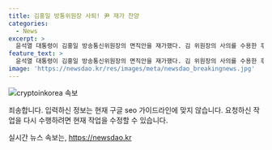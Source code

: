 ```yaml
---
title: 김홍일 방통위원장 사퇴! 尹 재가 찬양
categories:
  - News
excerpt: >
  윤석열 대통령이 김홍일 방송통신위원장의 면직안을 재가했다. 김 위원장의 사의를 수용한 후, 대통령실은 이를 언론을 통해 밝혔으며, 이에 따라 차기 방통위원장으로는 이진숙 전 대전MBC 사장이 유력하게 거론되고 있다. 김 위원장의 자진사퇴는 방통위의 공백 장기화를 막기 위한 조치로 분석되고 있으며, 새로운 방통위원장은 이달 말에 임명될 전망이다. 방통위의 사태에 대한 여야 간 갈등이 빚어지고 있는 가운데, 국회 본회의에는 김 위원장에 대한 탄핵소추안이 보고될 예정이다.
feature_text: >
  윤석열 대통령이 김홍일 방송통신위원장의 면직안을 재가했다. 김 위원장의 사의를 수용한 후, 대통령실은 이를 언론을 통해 밝혔으며, 이에 따라 차기 방통위원장으로는 이진숙 전 대전MBC 사장이 유력하게 거론되고 있다. 김 위원장의 자진사퇴는 방통위의 공백 장기화를 막기 위한 조치로 분석되고 있으며, 새로운 방통위원장은 이달 말에 임명될 전망이다. 방통위의 사태에 대한 여야 간 갈등이 빚어지고 있는 가운데, 국회 본회의에는 김 위원장에 대한 탄핵소추안이 보고될 예정이다.
image: 'https://newsdao.kr/res/images/meta/newsdao_breakingnews.jpg'
---
```


<p><img src="https://newsdao.kr/res/images/meta/newsdao_breakingnews.jpg" alt="cryptoinkorea 속보" /></p>

<p>죄송합니다. 입력하신 정보는 현재 구글 seo 가이드라인에 맞지 않습니다. 요청하신 작업을 다시 수행하려면 현재 작업을 수정할 수 있습니다.</p>
실시간 뉴스 속보는, <a href="https://newsdao.kr" rel="dofollow">https://newsdao.kr</a>



